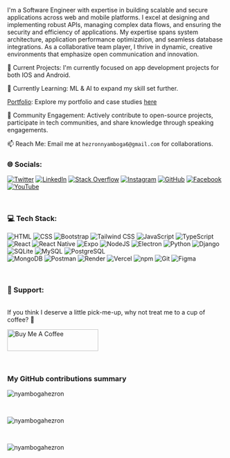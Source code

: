 I'm a Software Engineer with expertise in building scalable and secure applications across web and mobile platforms. I excel at designing and implementing robust APIs, managing complex data flows, and ensuring the security and efficiency of applications. My expertise spans system architecture, application performance optimization, and seamless database integrations. As a collaborative team player, I thrive in dynamic, creative environments that emphasize open communication and innovation.

🔭 Current Projects: I'm currently focused on app development projects for both IOS and Android.

🌱 Currently Learning: ML & AI to expand my skill set further.

<a href="https://nyambogahezron.vercel.app">Portfolio</a>: Explore my portfolio and case studies <a href="https://nyambogahezron.vercel.app">here</a>

👥 Community Engagement: Actively contribute to open-source projects, participate in tech communities, and share knowledge through speaking engagements.

📫 Reach Me: Email me at `hezronnyamboga6@gmail.com` for collaborations.
<br />

<h3 align="centre">🌐 Socials:</h3>

[![Twitter](https://img.shields.io/badge/X-%231DA1F2.svg?logo=Twitter&logoColor=white)](https://twitter.com/hezronnyamboga)
[![LinkedIn](https://img.shields.io/badge/LinkedIn-%230077B5.svg?logo=linkedin&logoColor=white)](https://www.linkedin.com/in/nyambogahezron/)
[![Stack Overflow](https://img.shields.io/badge/Stack_Overflow-%23FE7A16.svg?logo=stack-overflow&logoColor=white)](https://stackoverflow.com/users/23325313/hezron-nyamboga)
[![Instagram](https://img.shields.io/badge/Instagram-%23E4405F.svg?logo=instagram&logoColor=white)](https://www.instagram.com/nyambogahezron/)
[![GitHub](https://img.shields.io/badge/GitHub-%2312100E.svg?logo=github&logoColor=white)](https://github.com/nyambogahezron)
[![Facebook](https://img.shields.io/badge/Facebook-%231877F2.svg?logo=facebook&logoColor=white)](https://www.facebook.com/nyambogahezron)
[![YouTube](https://img.shields.io/badge/YouTube-%23FF0000.svg?logo=YouTube&logoColor=white)](https://www.youtube.com/channel/UCnyambogahezron)

<br />

<h3 align="centre">💻 Tech Stack:</h3>

![HTML](https://img.shields.io/badge/HTML-%23E34F26?style=for-the-badge&logo=html5&logoColor=white)
![CSS](https://img.shields.io/badge/CSS-%231572B6?style=for-the-badge&logo=css3&logoColor=white)
![Bootstrap](https://img.shields.io/badge/Bootstrap-563D7C?style=for-the-badge&logo=bootstrap&logoColor=white)
![Tailwind CSS](https://img.shields.io/badge/Tailwind_CSS-%2338B2AC?style=for-the-badge&logo=tailwind-css&logoColor=white)
![JavaScript](https://img.shields.io/badge/javascript-%23323330.svg?style=for-the-badge&logo=javascript&logoColor=%23F7DF1E)
![TypeScript](https://img.shields.io/badge/-TypeScript-007ACC?style=for-the-badge&logo=typescript&logoColor=white)
![React](https://img.shields.io/badge/react-%2320232a.svg?style=for-the-badge&logo=react&logoColor=%2361DAFB)
![React Native](https://img.shields.io/badge/-React%20Native-61DAFB?style=for-the-badge&logo=react&logoColor=white)
![Expo](https://img.shields.io/badge/expo-1C1E24?style=for-the-badge&logo=expo&logoColor=#D04A37)
![NodeJS](https://img.shields.io/badge/node.js-6DA55F?style=for-the-badge&logo=node.js&logoColor=white)
![Electron](https://img.shields.io/badge/Electron-47848F?style=for-the-badge&logo=electron&logoColor=white)
![Python](https://img.shields.io/badge/python-3670A0?style=for-the-badge&logo=python&logoColor=ffdd54)
![Django](https://img.shields.io/badge/django-%23092E20.svg?style=for-the-badge&logo=django&logoColor=white)
![SQLite](https://img.shields.io/badge/sqlite-%2307405e.svg?style=for-the-badge&logo=sqlite&logoColor=white)
![MySQL](https://img.shields.io/badge/mysql-%2300000f.svg?style=for-the-badge&logo=mysql&logoColor=white)
![PostgreSQL](https://img.shields.io/badge/PostgreSQL-%23316192?style=for-the-badge&logo=postgresql&logoColor=white)  
![MongoDB](https://img.shields.io/badge/-MongoDB-13aa52?style=for-the-badge&logo=mongodb&logoColor=white)
![Postman](https://img.shields.io/badge/Postman-FF6C37?style=for-the-badge&logo=postman&logoColor=white)
![Render](https://img.shields.io/badge/render-%23000000.svg?style=for-the-badge&logo=render&logoColor=white)
![Vercel](https://img.shields.io/badge/vercel-%23000000.svg?style=for-the-badge&logo=vercel&logoColor=white)
![npm](https://img.shields.io/badge/-NPM-CB3837?style=for-the-badge&logo=npm&logoColor=white)
![Git](https://img.shields.io/badge/-Git-F05032?style=for-the-badge&logo=git&logoColor=white)
![Figma](https://img.shields.io/badge/figma-%23F24E1E.svg?style=for-the-badge&logo=figma&logoColor=white)

<br />

<h3 align="centre">📖 Support:</h3>
<br />
If you think I deserve a little pick-me-up, why not treat me to a cup of coffee? 🥺
<br />
<p align="centre">
  <a href="https://www.buymeacoffee.com/nyambogahezron">
    <img src="https://cdn.buymeacoffee.com/buttons/v2/default-yellow.png" height="50" width="210" alt="Buy Me A Coffee" />
  </a>
</p>

<br />

<h3>My GitHub contributions summary</h3>

<p >
  <img src="https://github-readme-stats.vercel.app/api/top-langs/?username=nyambogahezron&layout=compact&hide_border=true&langs_count=12&theme=dark" alt="nyambogahezron" />
</p>

<br />

<p >
  <img src="https://github-readme-stats.vercel.app/api?username=nyambogahezron&show_icons=true&count_private=true&include_all_commits=true&hide_border=true&theme=dark" alt="nyambogahezron" />
</p>

<br />
<p>
  <img src="https://github-readme-streak-stats.herokuapp.com/?user=nyambogahezron&theme=dark&hide_border=true" alt="nyambogahezron" />
</p>
